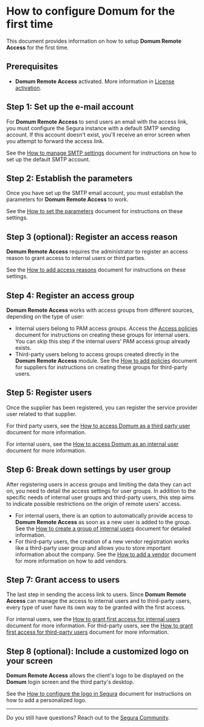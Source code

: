 # How to configure Domum for the first time

This document provides information on how to setup **Domum Remote Access** for the first time.

## Prerequisites

- **Domum Remote Access** activated. More information in [License activation](/v4/docs/license-activation-1).

## Step 1: Set up the e-mail account

For **Domum Remote Access** to send users an email with the access link, you must configure the Segura instance with a default SMTP sending account. If this account doesn't exist, you'll receive an error screen when you attempt to forward the access link.

See the [How to manage SMTP settings](/v4/docs/how-to-manage-smtp-settings) document for instructions on how to set up the default SMTP account.

## Step 2: Establish the parameters

Once you have set up the SMTP email account, you must establish the parameters for **Domum Remote Access** to work.

See the [How to set the parameters](/v4/docs/domum-how-to-set-the-parameters) document for instructions on these settings.

## Step 3 (optional): Register an access reason

**Domum Remote Access** requires the administrator to register an access reason to grant access to internal users or third parties.

See the [How to add access reasons](/v4/docs/domum-how-to-add-access-reasons) document for instructions on these settings.

## Step 4: Register an access group

**Domum Remote Access** works with access groups from different sources, depending on the type of user:

- Internal users belong to PAM access groups. Access the [Access policies](/v4/docs/access-policies) document for instructions on creating these groups for internal users. You can skip this step if the internal users' PAM access group already exists.
- Third-party users belong to access groups created directly in the **Domum Remote Access** module. See the [How to add policies](/v4/docs/how-to-add-a-limited-access-group) document for suppliers for instructions on creating these groups for third-party users.

## Step 5: Register users

Once the supplier has been registered, you can register the service provider user related to that supplier. 

For third party users, see the [How to access Domum as a third party user](/v4/docs/domum-access-third) document for more information.

For internal users, see the [How to access Domum as an internal user](/v4/docs/domum-access-employee) document for more information.

## Step 6: Break down settings by user group

After registering users in access groups and limiting the data they can act on, you need to detail the access settings for user groups. In addition to the specific needs of internal user groups and third-party users, this step aims to indicate possible restrictions on the origin of remote users' access.

- For internal users, there is an option to automatically provide access to **Domum Remote Access** as soon as a new user is added to the group. See the [How to create a group of internal users](/v4/docs/pt/how-to-add-an-internal-user-group) document for detailed information.
- For third-party users, the creation of a new vendor registration works like a third-party user group and allows you to store important information about the company. See the [How to add a vendor](/v4/docs/pt/how-to-add-a-vendor) document for more information on how to add vendors.

## Step 7: Grant access to users

The last step in sending the access link to users. Since **Domum Remote Access** can manage the access to internal users and to third-party users, every type of user have its own way to be granted with the first access.

For internal users, see the [How to grant first access for internal users](/v4/docs/grant-the-first-access-to-internal-users) document for more information. For thid-party users, see the [How to grant first access for third-party users](/v4/docs/domum-grant-first-access-for-third-parties) document for more information.

## Step 8 (optional): Include a customized logo on your screen

**Domum Remote Access** allows the client's logo to be displayed on the **Domum** login screen and the third party's desktop.

See the [How to configure the logo in Segura](/v4/docs/how-to-configure-the-logo-in-senhasegura) document for instructions on how to add a personalized logo.

---
Do you still have questions? Reach out to the [Segura Community](https://community.Segura.io/).